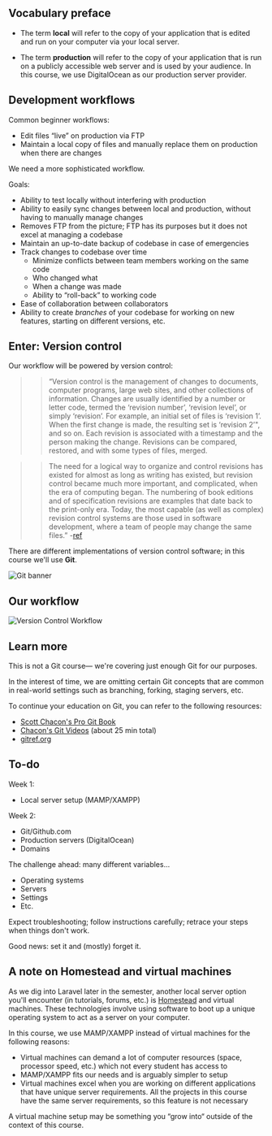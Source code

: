 ## Vocabulary preface
+ The term __local__ will refer to the copy of your application that is edited and run on your computer via your local server.

+ The term __production__ will refer to the copy of your application that is run on a publicly accessible web server and is used by your audience. In this course, we use DigitalOcean as our production server provider.


## Development workflows
Common beginner workflows:

+ Edit files &ldquo;live&rdquo; on production via FTP
+ Maintain a local copy of files and manually replace them on production when there are changes

We need a more sophisticated workflow.

Goals:

+ Ability to test locally without interfering with production
+ Ability to easily sync changes between local and production, without having to manually manage changes
+ Removes FTP from the picture; FTP has its purposes but it does not excel at managing a codebase
+ Maintain an up-to-date backup of codebase in case of emergencies
+ Track changes to codebase over time
    + Minimize conflicts between team members working on the same code
    + Who changed what
    + When a change was made
    + Ability to &ldquo;roll-back&rdquo; to working code
+ Ease of collaboration between collaborators
+ Ability to create *branches* of your codebase for working on new features, starting on different versions, etc.


## Enter: __Version control__

Our workflow will be powered by version control:

>> &ldquo;Version control is the management of changes to documents, computer programs, large web sites, and other collections of information. Changes are usually identified by a number or letter code, termed the &lsquo;revision number&rsquo;, &lsquo;revision level&rsquo;, or simply &lsquo;revision&rsquo;. For example, an initial set of files is &lsquo;revision 1&rsquo;. When the first change is made, the resulting set is &lsquo;revision 2&rsquo;", and so on. Each revision is associated with a timestamp and the person making the change. Revisions can be compared, restored, and with some types of files, merged.

>> The need for a logical way to organize and control revisions has existed for almost as long as writing has existed, but revision control became much more important, and complicated, when the era of computing began. The numbering of book editions and of specification revisions are examples that date back to the print-only era. Today, the most capable (as well as complex) revision control systems are those used in software development, where a team of people may change the same files.&rdquo; -[ref](https://en.wikipedia.org/wiki/Version_control)

There are different implementations of version control software; in this course we'll use __Git__.

<img src='https://s3.amazonaws.com/making-the-internet/vc-git-banner@2x.png' style='max-width:993px; ' alt='Git banner'>

## Our workflow
<img src='https://s3.amazonaws.com/making-the-internet/vc-local-to-git-and-live-server-alternative@2x.png' style='max-width:537px;' alt='Version Control Workflow'>


## Learn more
This is not a Git course&mdash; we're covering just enough Git for our purposes.

In the interest of time, we are omitting certain Git concepts that are common in real-world settings such as branching, forking, staging servers, etc.

To continue your education on Git, you can refer to the following resources:

+ [Scott Chacon's Pro Git Book](http://Git-scm.com/book)
+ [Chacon's Git Videos](http://Git-scm.com/videos) (about 25 min total)
+ [gitref.org](http://gitref.org)

## To-do
Week 1:

+ Local server setup (MAMP/XAMPP)

Week 2:

+ Git/Github.com
+ Production servers (DigitalOcean)
+ Domains

The challenge ahead: many different variables...

+ Operating systems
+ Servers
+ Settings
+ Etc.

Expect troubleshooting; follow instructions carefully; retrace your steps when things don't work.

Good news: set it and (mostly) forget it.


## A note on Homestead and virtual machines
As we dig into Laravel later in the semester, another local server option you'll encounter (in tutorials, forums, etc.) is [Homestead](https://laravel.com/docs/5.4/homestead) and virtual machines. These technologies involve using software to boot up a unique operating system to act as a server on your computer.

In this course, we use MAMP/XAMPP instead of virtual machines for the following reasons:

+ Virtual machines can demand a lot of computer resources (space, processor speed, etc.) which not every student has access to
+ MAMP/XAMPP fits our needs and is arguably simpler to setup
+ Virtual machines excel when you are working on different applications that have unique server requirements. All the projects in this course have the same server requirements, so this feature is not necessary

A virtual machine setup may be something you &ldquo;grow into&ldquo; outside of the context of this course. 
